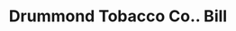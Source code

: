---
doi: 10.7916/D8TT62ZD
date_other: '1894'
date_other_textual: '1894'
form: printed ephemera
genre:
- Invoices
name:
- Drummond Tobacco Co.
object_in_context_url: https://biggert.cul.columbia.edu/items/view/ave_biggert_00705
subject_hierarchical_geographic:
- St. Louis, Missouri, United States
subject_name:
- Drummond Tobacco Co.
title: Drummond Tobacco Co.. Bill
sort_title: Drummond Tobacco Co.. Bill
call_number: ave_biggert_00705
coordinates:
- 38.62722222222222,-90.19777777777779
pid: ave_biggert_00705
identifiers: ave_biggert_00705
thumbnail: https://derivativo-2.library.columbia.edu/iiif/2/ldpd:345604/full/!256,256/0/native.jpg
permalink: "/biggert/ave_biggert_00705/"
layout: iiif-image-page
---